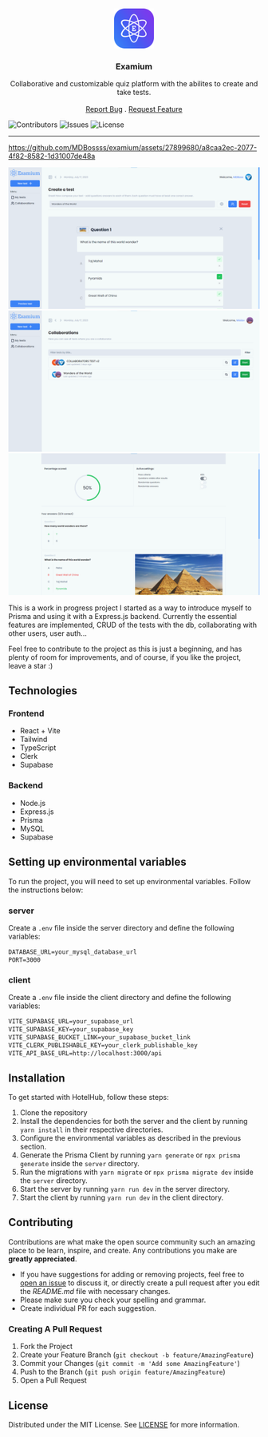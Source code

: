 <br/>
<p align="center">
  <a href="https://github.com/MDBossss/examium">
    <img src="client/public/logo-small.png" alt="Logo" width="80" height="80">
  </a>

  <h3 align="center">Examium</h3>

  <p align="center">
    Collaborative and customizable quiz platform with the abilites to create and take tests.
    <br/>
    <br/>
    <a href="https://github.com/MDBossss/examium/issues">Report Bug</a>
    .
    <a href="https://github.com/MDBossss/examium/issues">Request Feature</a>
  </p>
</p>

![Contributors](https://img.shields.io/github/contributors/MDBossss/examium?color=dark-green) ![Issues](https://img.shields.io/github/issues/MDBossss/examium) ![License](https://img.shields.io/github/license/MDBossss/examium) 

---


https://github.com/MDBossss/examium/assets/27899680/a8caa2ec-2077-4f82-8582-1d31007de48a



![Screen Shot](images/showcase-create.png)
![Screen Shot](images/showcase-collaborate.png)
![Screen Shot](images/showcase-results.png)

This is a work in progress project I started as a way to introduce myself to Prisma and using it with a Express.js backend. Currently the essential features are implemented, CRUD of the tests with the db, collaborating with other users, user auth... 

Feel free to contribute to the project as this is just a beginning, and has plenty of room for improvements, and of course, if you like the project, leave a star :)

## Technologies

### Frontend
* React + Vite
* Tailwind
* TypeScript
* Clerk
* Supabase

### Backend
* Node.js
* Express.js
* Prisma
* MySQL
* Supabase


## Setting up environmental variables

To run the project, you will need to set up environmental variables. Follow the instructions below:


### server
Create a `.env` file inside the server directory and define the following variables:
```
DATABASE_URL=your_mysql_database_url
PORT=3000
```

### client
Create a `.env` file inside the client directory and define the following variables:
```
VITE_SUPABASE_URL=your_supabase_url
VITE_SUPABASE_KEY=your_supabase_key
VITE_SUPABASE_BUCKET_LINK=your_supabase_bucket_link
VITE_CLERK_PUBLISHABLE_KEY=your_clerk_publishable_key
VITE_API_BASE_URL=http://localhost:3000/api
```

## Installation
To get started with HotelHub, follow these steps:
1. Clone the repository
2. Install the dependencies for both the server and the client by running `yarn install` in their respective directories.
3. Configure the environmental variables as described in the previous section.
4. Generate the Prisma Client by running `yarn generate` or `npx prisma generate` inside the `server` directory.
5. Run the migrations with `yarn migrate` or `npx prisma migrate dev` inside the `server` directory.
6. Start the server by running `yarn run dev` in the server directory.
7. Start the client by running `yarn run dev` in the client directory.

## Contributing

Contributions are what make the open source community such an amazing place to be learn, inspire, and create. Any contributions you make are **greatly appreciated**.
* If you have suggestions for adding or removing projects, feel free to [open an issue](https://github.com/MDBossss/examium/issues/new) to discuss it, or directly create a pull request after you edit the *README.md* file with necessary changes.
* Please make sure you check your spelling and grammar.
* Create individual PR for each suggestion.

### Creating A Pull Request

1. Fork the Project
2. Create your Feature Branch (`git checkout -b feature/AmazingFeature`)
3. Commit your Changes (`git commit -m 'Add some AmazingFeature'`)
4. Push to the Branch (`git push origin feature/AmazingFeature`)
5. Open a Pull Request

## License

Distributed under the MIT License. See [LICENSE](https://github.com/MDBossss/examium/blob/main/LICENSE.md) for more information.


